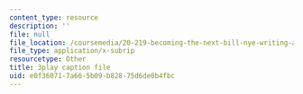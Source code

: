 ```yaml
---
content_type: resource
description: ''
file: null
file_location: /coursemedia/20-219-becoming-the-next-bill-nye-writing-and-hosting-the-educational-show-january-iap-2015/e0f360717a665b09b82875d6de0b4fbc_gw72dwjRcqE.vtt
file_type: application/x-subrip
resourcetype: Other
title: 3play caption file
uid: e0f36071-7a66-5b09-b828-75d6de0b4fbc
---
```

